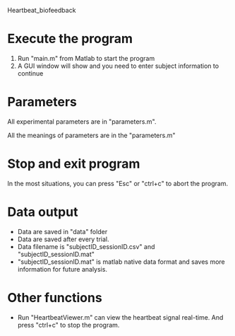 Heartbeat_biofeedback

# Execute the program

1. Run "main.m" from Matlab to start the program
2. A GUI window will show and you need to enter subject information to continue

# Parameters

All experimental parameters are in "parameters.m".

All the meanings of parameters are in the "parameters.m"

# Stop and exit program

In the most situations, you can press "Esc" or "ctrl+c" to abort the program.

# Data output

* Data are saved in "data" folder
* Data are saved after every trial. 
* Data filename is "subjectID_sessionID.csv" and "subjectID_sessionID.mat"
* "subjectID_sessionID.mat" is matlab native data format and saves more information for future analysis.



# Other functions

* Run "HeartbeatViewer.m" can view the heartbeat signal real-time. And press "ctrl+c" to stop the program.

